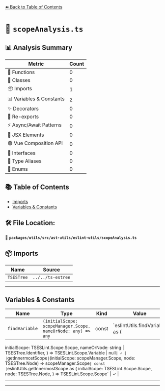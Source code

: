[⬅️ Back to Table of Contents](../../../../../index.md)

# 📄 `scopeAnalysis.ts`

## 📊 Analysis Summary

| Metric | Count |
|--------|-------|
| 🔧 Functions | 0 |
| 🧱 Classes | 0 |
| 📦 Imports | 1 |
| 📊 Variables & Constants | 2 |
| ✨ Decorators | 0 |
| 🔄 Re-exports | 0 |
| ⚡ Async/Await Patterns | 0 |
| 💠 JSX Elements | 0 |
| 🟢 Vue Composition API | 0 |
| 📐 Interfaces | 0 |
| 📑 Type Aliases | 0 |
| 🎯 Enums | 0 |

## 📚 Table of Contents

- [Imports](#imports)
- [Variables & Constants](#variables-constants)

## 🛠️ File Location:
📂 **`packages/utils/src/ast-utils/eslint-utils/scopeAnalysis.ts`**

## 📦 Imports

| Name | Source |
|------|--------|
| `TSESTree` | `../../ts-estree` |


---

## Variables & Constants

| Name | Type | Kind | Value | Exported |
|------|------|------|-------|----------|
| `findVariable` | `(initialScope: scopeManager.Scope, nameOrNode: any) => any` | const | `eslintUtils.findVariable as (
  initialScope: TSESLint.Scope.Scope,
  nameOrNode: string | TSESTree.Identifier,
) => TSESLint.Scope.Variable | null` | ✓ |
| `getInnermostScope` | `(initialScope: scopeManager.Scope, node: TSESTree.Node) => scopeManager.Scope` | const | `eslintUtils.getInnermostScope as (
  initialScope: TSESLint.Scope.Scope,
  node: TSESTree.Node,
) => TSESLint.Scope.Scope` | ✓ |


---


---